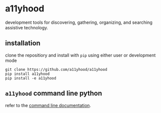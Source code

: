 # a11yhood

development tools for discovering, gathering, organizing, and searching assistive technology.

## installation

clone the repositiory and install with `pip` using either user or development mode

```
git clone https://github.com/a11yhood/a11yhood
pip install a11yhood
pip install -e a11yhood
```

## `a11yhood` command line python

refer to the [command line documentation](docs/cli.ipynb).

